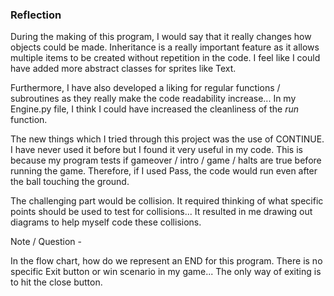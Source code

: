 ### Reflection

During the making of this program, I would say that it really changes how objects could be made. Inheritance is a really important feature as it allows multiple items to be created without repetition in the code. I feel like I could have added more abstract classes for sprites like Text.

Furthermore, I have also developed a liking for regular functions / subroutines as they really make the code readability increase... In my Engine.py file, I think I could have increased the cleanliness of the _run_ function. 

The new things which I tried through this project was the use of CONTINUE. I have never used it before but I found it very useful in my code. This is because my program tests if gameover / intro / game / halts are true before running the game. Therefore, if I used Pass, the code would run even after the ball touching the ground.

The challenging part would be collision. It required thinking of what specific points should be used to test for collisions... It resulted in me drawing out diagrams to help myself code these collisions.

Note / Question -

In the flow chart, how do we represent an END for this program. There is no specific Exit button or win scenario in my game... The only way of exiting is to hit the close button.